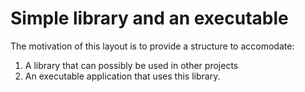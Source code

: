 Simple library and an executable
===
The motivation of this layout is to provide a structure to accomodate:
1. A library that can possibly be used in other projects
2. An executable application that uses this library.
